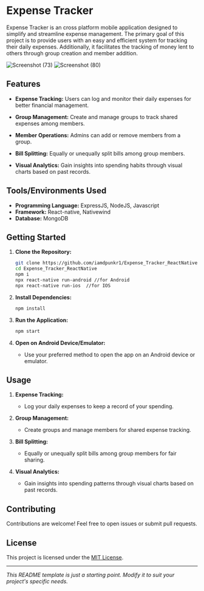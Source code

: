 # Expense Tracker

Expense Tracker is an cross platform mobile application designed to simplify and streamline expense management. The primary goal of this project is to provide users with an easy and efficient system for tracking their daily expenses. Additionally, it facilitates the tracking of money lent to others through group creation and member addition.

![Screenshot (73)](https://github.com/iamdpunkr1/Expense_Tracker_ReactNative/assets/65856604/0417a740-efcc-47d1-b280-93b703c88d8c)
![Screenshot (80)](https://github.com/iamdpunkr1/Expense_Tracker_ReactNative/assets/65856604/5417987f-29bf-4e29-93db-526d9f7fd79c)



## Features

- **Expense Tracking:** Users can log and monitor their daily expenses for better financial management.
  
- **Group Management:** Create and manage groups to track shared expenses among members.

- **Member Operations:** Admins can add or remove members from a group.

- **Bill Splitting:** Equally or unequally split bills among group members.

- **Visual Analytics:** Gain insights into spending habits through visual charts based on past records.

## Tools/Environments Used

- **Programming Language:** ExpressJS, NodeJS, Javascript
- **Framework:** React-native, Nativewind
- **Database:** MongoDB

## Getting Started

1. **Clone the Repository:**
    ```bash
    git clone https://github.com/iamdpunkr1/Expense_Tracker_ReactNative.git
    cd Expense_Tracker_ReactNative
    npm i
    npx react-native run-android //for Android
    npx react-native run-ios  //for IOS

    ```

2. **Install Dependencies:**
    ```bash
    npm install
    ```

3. **Run the Application:**
    ```bash
    npm start
    ```

4. **Open on Android Device/Emulator:**
   - Use your preferred method to open the app on an Android device or emulator.

## Usage

1. **Expense Tracking:**
   - Log your daily expenses to keep a record of your spending.

2. **Group Management:**
   - Create groups and manage members for shared expense tracking.

3. **Bill Splitting:**
   - Equally or unequally split bills among group members for fair sharing.

4. **Visual Analytics:**
   - Gain insights into spending patterns through visual charts based on past records.

## Contributing

Contributions are welcome! Feel free to open issues or submit pull requests.

## License

This project is licensed under the [MIT License](LICENSE).

---

*This README template is just a starting point. Modify it to suit your project's specific needs.*
